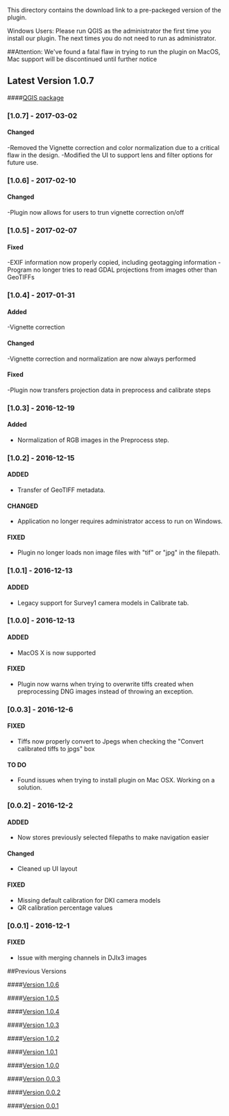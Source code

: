 This directory contains the download link to a pre-packeged version of the plugin.

Windows Users: Please run QGIS as the administrator the first time you install our plugin. The next times you do not need to run as administrator.

##Attention: We've found a fatal flaw in trying to run the plugin on MacOS, Mac support will be discontinued until further notice

## Latest Version 1.0.7
####[QGIS package](http://www.docs.peauproductions.com/qgis/MAPIR_Processing_03022017.zip)

### [1.0.7] - 2017-03-02
#### Changed
-Removed the Vignette correction and color normalization due to a critical flaw in the design. 
-Modified the UI to support lens and filter options for future use.

### [1.0.6] - 2017-02-10
#### Changed
-Plugin now allows for users to trun vignette correction on/off

### [1.0.5] - 2017-02-07
#### Fixed
-EXIF information now properly copied, including geotagging information
-Program no longer tries to read GDAL projections from images other than GeoTIFFs

### [1.0.4] - 2017-01-31
#### Added
-Vignette correction

#### Changed
-Vignette correction and normalization are now always performed

#### Fixed
-Plugin now transfers projection data in preprocess and calibrate steps

### [1.0.3] - 2016-12-19
#### Added
- Normalization of RGB images in the Preprocess step.

### [1.0.2] - 2016-12-15
#### ADDED
- Transfer of GeoTIFF metadata.

#### CHANGED
- Application no longer requires administrator access to run on Windows.

#### FIXED
- Plugin no longer loads non image files with "tif" or "jpg" in the filepath.

### [1.0.1] - 2016-12-13
#### ADDED
- Legacy support for Survey1 camera models in Calibrate tab.

### [1.0.0] - 2016-12-13
#### ADDED
- MacOS X is now supported

#### FIXED
- Plugin now warns when trying to overwrite tiffs created when preprocessing DNG images instead of throwing an exception.

### [0.0.3] - 2016-12-6
#### FIXED
- Tiffs now properly convert to Jpegs when checking the "Convert calibrated tiffs to jpgs" box

#### TO DO
- Found issues when trying to install plugin on Mac OSX. Working on a solution.

### [0.0.2] - 2016-12-2
#### ADDED
- Now stores previously selected filepaths to make navigation easier

#### Changed
- Cleaned up UI layout

#### FIXED
- Missing default calibration for DKI camera models
- QR calibration percentage values

### [0.0.1] - 2016-12-1
#### FIXED
- Issue with merging channels in DJIx3 images

##Previous Versions

####[Version 1.0.6](http://www.docs.peauproductions.com/qgis/MAPIR_Processing_02102017.zip)

####[Version 1.0.5](http://www.docs.peauproductions.com/qgis/MAPIR_Processing_02072017.zip)

####[Version 1.0.4](http://www.docs.peauproductions.com/qgis/MAPIR_Processing_01312017.zip)

####[Version 1.0.3](http://www.docs.peauproductions.com/qgis/MAPIR_Processing_12192016.zip)

####[Version 1.0.2](http://www.docs.peauproductions.com/qgis/MAPIR_Processing_12152016.zip)

####[Version 1.0.1](http://www.docs.peauproductions.com/qgis/MAPIR_Processing_12142016.zip)

####[Version 1.0.0](http://www.docs.peauproductions.com/qgis/MAPIR_Processing_12132016.zip)

####[Version 0.0.3](http://www.docs.peauproductions.com/qgis/MAPIR_Processing_12062016.zip)

####[Version 0.0.2](http://www.docs.peauproductions.com/qgis/MAPIR_Processing_12022016.zip)

####[Version 0.0.1](http://www.docs.peauproductions.com/qgis/MAPIR_Processing_12012016.zip)
